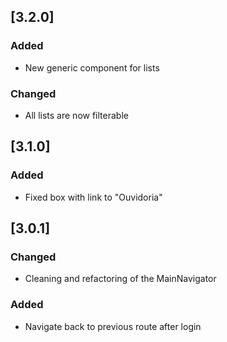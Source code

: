 ## [3.2.0]
### Added
 - New generic component for lists
### Changed
 - All lists are now filterable

## [3.1.0]
### Added
 - Fixed box with link to "Ouvidoria"

## [3.0.1]
### Changed
 - Cleaning and refactoring of the MainNavigator
### Added
 - Navigate back to previous route after login
